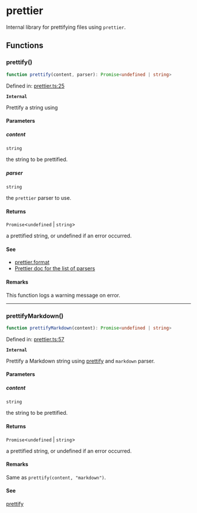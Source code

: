 # prettier

Internal library for prettifying files using `prettier`.

## Functions

### prettify()

```ts
function prettify(content, parser): Promise<undefined | string>
```

Defined in: [prettier.ts:25](https://github.com/graphql-markdown/graphql-markdown/blob/main/packages/utils/src/prettier.ts#L25)

**`Internal`**

Prettify a string using

#### Parameters

##### content

`string`

the string to be prettified.

##### parser

`string`

the `prettier` parser to use.

#### Returns

`Promise`\<`undefined` \| `string`\>

a prettified string, or undefined if an error occurred.

#### See

 - [prettier.format](https://prettier.io/docs/en/api#prettierformatsource-options)
 - [Prettier doc for the list of parsers](https://prettier.io/docs/en/options#parser)

#### Remarks

This function logs a warning message on error.

***

### prettifyMarkdown()

```ts
function prettifyMarkdown(content): Promise<undefined | string>
```

Defined in: [prettier.ts:57](https://github.com/graphql-markdown/graphql-markdown/blob/main/packages/utils/src/prettier.ts#L57)

**`Internal`**

Prettify a Markdown string using [prettify](#prettify) and `markdown` parser.

#### Parameters

##### content

`string`

the string to be prettified.

#### Returns

`Promise`\<`undefined` \| `string`\>

a prettified string, or undefined if an error occurred.

#### Remarks

Same as `prettify(content, "markdown")`.

#### See

[prettify](#prettify)
